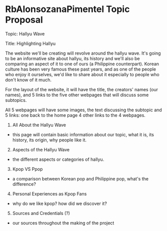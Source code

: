 # RbAlonsozanaPimentel Topic Proposal
Topic: Hallyu Wave 

Title: Highlighting Hallyu

The website we'll be creating will revolve around the hallyu wave. It's going to be an informative site about hallyu, its history and we'll also be comparing an aspect of it to one of ours (a Philippine counterpart). Korean culture has been very famous these past years, and as one of the people who enjoy it ourselves, we'd like to share about it especially to people who don't know of it much. 

For the layout of the website, it will have the title, the creators' names (our names), and 5 links to the five other webpages that will discuss some subtopics. 

All 5 webpages will have some images, the text discussing the subtopic and 5 links: one back to the home page 4 other links to the 4 webpages.

1. All About the Hallyu Wave

  - this page will contain basic information about our topic, what it is, its history, its origin, why people like it. 

2. Aspects of the Hallyu Wave

  - the different aspects or categories of hallyu. 

3. Kpop VS Ppop

  - a comparison between Korean pop and Philippine pop, what's the difference?

4. Personal Experiences as Kpop Fans

  - why do we like kpop? how did we discover it?

5. Sources and Credentials (?)

  - our sources throughout the making of the project
